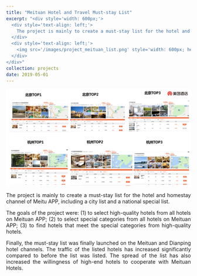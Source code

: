 ```yaml
---
title: "Meituan Hotel and Travel Must-stay List"
excerpt: "<div style='width: 600px;'>
  <div style='text-align: left;'> 
    The project is mainly to create a must-stay list for the hotel and homestay channel of Meitu APP, including a city list and a national special list.
  </div>
  <div style='text-align: left;'>
    <img src='/images/project_meituan_list.png' style='width: 600px; height: auto; display: block;' alt='must-stay list'>
  </div>
</div>"
collection: projects
date: 2019-05-01
---
```


<img src='/images/project_meituan_list.png' style='width: 800px; height: auto;'>

<p style="text-align: justify;">The project is mainly to create a must-stay list for the hotel and homestay channel of Meitu APP, including a city list and a national special list.</p>


<p style="text-align: justify;">The goals of the project were:
(1) to select high-quality hotels from all hotels on Meituan APP;
(2) to select special categories from all hotels on Meituan APP;
(3) to find hotels that meet the special categories from high-quality hotels.</p>


<p style="text-align: justify;">Finally, the must-stay list was finally launched on the Meituan and Dianping hotel channels. The traffic of the listed hotels has increased significantly compared to before the list was listed. The spread of the list has also increased the willingness of high-end hotels to cooperate with Meituan Hotels.</p>



